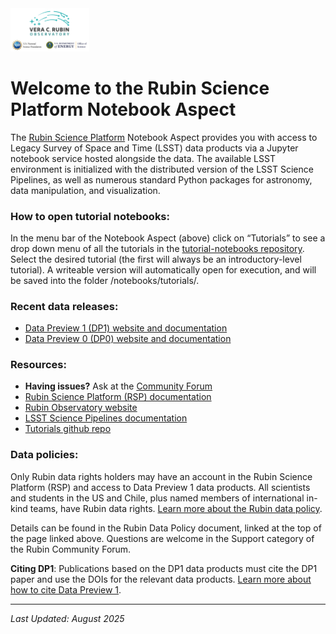 <img src=./logo_for_header.png alt="Rubin logo" width="25%"/>

# Welcome to the Rubin Science Platform Notebook Aspect

The [Rubin Science Platform](https://data.lsst.cloud/) Notebook Aspect provides you with access to Legacy Survey of Space and Time (LSST) data products via a Jupyter notebook service hosted alongside the data. The available LSST environment is initialized with the distributed version of the LSST Science Pipelines, as well as numerous standard Python packages for astronomy, data manipulation, and visualization.

### How to open tutorial notebooks:
In the menu bar of the Notebook Aspect (above) click on “Tutorials” to see a drop down menu of all the tutorials in the [tutorial-notebooks repository](https://github.com/lsst/tutorial-notebooks/). Select the desired tutorial (the first will always be an introductory-level tutorial). A writeable version will automatically open for execution, and will be saved into the folder /notebooks/tutorials/.

### Recent data releases:
* [Data Preview 1 (DP1) website and documentation](https://dp1.lsst.io/)
* [Data Preview 0 (DP0) website and documentation](https://dp0.lsst.io/)

### Resources:
* **Having issues?** Ask at the [Community Forum](https://community.lsst.org/)
* [Rubin Science Platform (RSP) documentation](https://rsp.lsst.io/)
* [Rubin Observatory website](https://rubinobservatory.org/for-scientists)
* [LSST Science Pipelines documentation](https://pipelines.lsst.io/)
* [Tutorials github repo](https://github.com/lsst/tutorial-notebooks/)

### Data policies:
Only Rubin data rights holders may have an account in the Rubin Science Platform (RSP) and access to Data Preview 1 data products. All scientists and students in the US and Chile, plus named members of international in-kind teams, have Rubin data rights. [Learn more about the Rubin data policy](https://rubinobservatory.org/for-scientists/data-products/data-policy).

Details can be found in the Rubin Data Policy document, linked at the top of the page linked above. Questions are welcome in the Support category of the Rubin Community Forum.

**Citing DP1**: Publications based on the DP1 data products must cite the DP1 paper and use the DOIs for the relevant data products. [Learn more about how to cite Data Preview 1](https://dp1.lsst.io/citedp1.html).

---
*Last Updated: August 2025*
